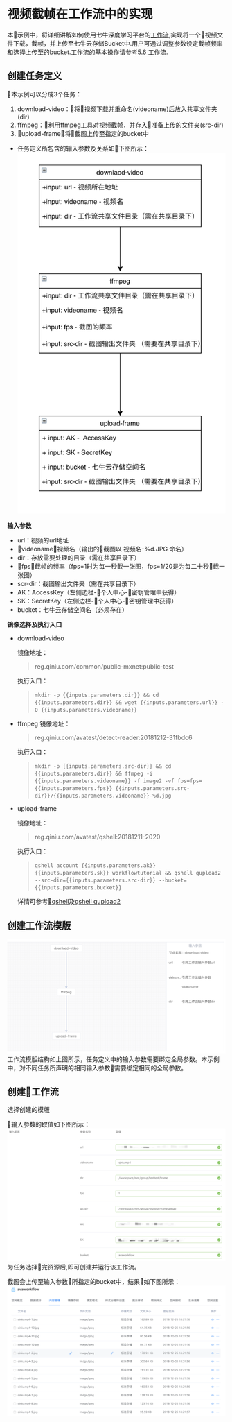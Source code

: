 # 视频截帧在工作流中的实现
本示例中，将详细讲解如何使用七牛深度学习平台的[工作流](/05-tasks/5.6-workflow.md),实现将一个视频文件下载，截帧，并上传至七牛云存储Bucket中.用户可通过调整参数设定截帧频率和选择上传至的bucket.工作流的基本操作请参考[5.6 工作流](/05-tasks/5.6-workflow.md).

## 创建任务定义
本示例可以分成3个任务：

1. download-video：将视频下载并重命名(videoname)后放入共享文件夹(dir)
2. ffmpeg：利用ffmpeg工具对视频截帧，并存入准备上传的文件夹(src-dir)
3. upload-frame：将截图上传至指定的bucket中
* 任务定义所包含的输入参数及关系如下图所示：
![](/images/ch-09/workflow-structure.png)

**输入参数**
+ url：视频的url地址
+ videoname：视频名（输出的截图以 视频名-%d.JPG 命名）
+ dir：存放需要处理的目录（需在共享目录下）
+ fps：截帧的频率（fps=1时为每一秒截一张图，fps=1/20是为每二十秒截一张图）
+ scr-dir：截图输出文件夹（需在共享目录下）
+ AK：AccessKey（左侧边栏-个人中心-密钥管理中获得）
+ SK：SecretKey（左侧边栏-个人中心-密钥管理中获得）
+ bucket：七牛云存储空间名（必须存在）

**镜像选择及执行入口**
+ download-video

    镜像地址：
    >reg.qiniu.com/common/public-mxnet:public-test

    执行入口：
    >`mkdir -p {{inputs.parameters.dir}} && cd {{inputs.parameters.dir}} && wget {{inputs.parameters.url}} -O {{inputs.parameters.videoname}}`

+ ffmpeg
    镜像地址：
    >reg.qiniu.com/avatest/detect-reader:20181212-31fbdc6

    执行入口：
    >`mkdir -p {{inputs.parameters.src-dir}} && cd {{inputs.parameters.dir}} && ffmpeg -i {{inputs.parameters.videoname}} -f image2 -vf fps=fps={{inputs.parameters.fps}} {{inputs.parameters.src-dir}}/{{inputs.parameters.videoname}}-%d.jpg`

+ upload-frame

    镜像地址：
    >reg.qiniu.com/avatest/qshell:20181211-2020

    执行入口：
    >`qshell account {{inputs.parameters.ak}} {{inputs.parameters.sk}} workflowtutorial && qshell qupload2 --src-dir={{inputs.parameters.src-dir}} --bucket={{inputs.parameters.bucket}}`
    
    详情可参考[qshell](https://developer.qiniu.com/kodo/tools/1302/qshell)及[qshell qupload2](https://github.com/qiniu/qshell/blob/master/docs/qupload2.md)

## 创建工作流模版
![](/images/ch-09/create-template.png)
工作流模版结构如上图所示，任务定义中的输入参数需要绑定全局参数。本示例中，对不同任务所声明的相同输入参数需要绑定相同的全局参数。

## 创建工作流
选择创建的模版

输入参数的取值如下图所示：
![](/images/ch-09/input.png)
为任务选择完资源后,即可创建并运行该工作流。

截图会上传至输入参数所指定的bucket中，结果如下图所示：
![](/images/ch-09/workflow-result.png)



